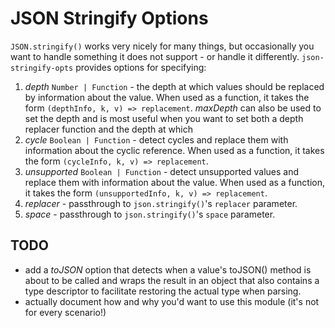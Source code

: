 # JSON Stringify Options

`JSON.stringify()` works very nicely for many things, but occasionally you want to handle something it does not support - or handle it differently. `json-stringify-opts` provides options for specifying:

1. *depth* `Number | Function` - the depth at which values should be replaced by information about the value. When used as a function, it takes the form `(depthInfo, k, v) => replacement`. *maxDepth* can also be used to set the depth and is most useful when you want to set both a depth replacer function and the depth at which
2. *cycle* `Boolean | Function` - detect cycles and replace them with information about the cyclic reference. When used as a function, it takes the form `(cycleInfo, k, v) => replacement`.
3. *unsupported* `Boolean | Function` - detect unsupported values and replace them with information about the value. When used as a function, it takes the form `(unsupportedInfo, k, v) => replacement`.
4. *replacer* - passthrough to `json.stringify()`'s `replacer` parameter.
5. *space* - passthrough to `json.stringify()`'s `space` parameter.

## TODO

+ add a *toJSON* option that detects when a value's toJSON() method is about to be called and wraps the result in an object that also contains a type descriptor to facilitate restoring the actual type when parsing.
+ actually document how and why you'd want to use this module (it's not for every scenario!)
